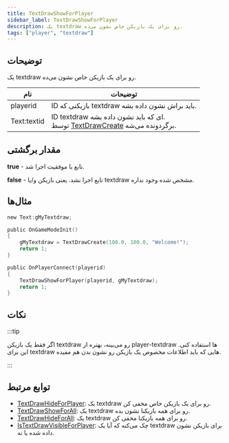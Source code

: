 ```yaml
---
title: TextDrawShowForPlayer
sidebar_label: TextDrawShowForPlayer
description: یک textdraw رو برای یک بازیکن خاص نشون می‌ده.
tags: ["player", "textdraw"]
---
```


## توضیحات

یک textdraw رو برای یک بازیکن خاص نشون می‌ده.

| نام         | توضیحات                                                                        |
| ----------- | ------------------------------------------------------------------------------ |
| playerid    | ID بازیکنی که textdraw باید براش نشون داده بشه.                                     |
| Text:textid | ID textdraw ای که باید نشون داده بشه.<br />توسط [TextDrawCreate](TextDrawCreate) برگردونده می‌شه. |

## مقدار برگشتی

**true** - تابع با موفقیت اجرا شد.

**false** - تابع اجرا نشد. یعنی بازیکن و/یا textdraw مشخص شده وجود نداره.

## مثال‌ها

```c
new Text:gMyTextdraw;

public OnGameModeInit()
{
    gMyTextdraw = TextDrawCreate(100.0, 100.0, "Welcome!");
    return 1;
}

public OnPlayerConnect(playerid)
{
    TextDrawShowForPlayer(playerid, gMyTextdraw);
    return 1;
}
```

## نکات

:::tip

اگر فقط یک بازیکن textdraw رو می‌بینه، بهتره از player-textdraw ها استفاده کنی. این برای textdraw هایی که باید اطلاعات مخصوص یک بازیکن رو نشون بدن هم مفیده.

:::

## توابع مرتبط

- [TextDrawHideForPlayer](TextDrawHideForPlayer): یک textdraw رو برای یک بازیکن خاص مخفی کن.
- [TextDrawShowForAll](TextDrawShowForAll): یک textdraw رو برای همه بازیکنا نشون بده.
- [TextDrawHideForAll](TextDrawHideForAll): یک textdraw رو برای همه بازیکنا مخفی کن.
- [IsTextDrawVisibleForPlayer](IsTextDrawVisibleForPlayer): چک می‌کنه که آیا یک textdraw برای بازیکن نشون داده شده یا نه.
